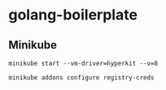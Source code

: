 # golang-boilerplate

## Minikube

```
minikube start --vm-driver=hyperkit --v=8
```

```
minikube addons configure registry-creds
```
